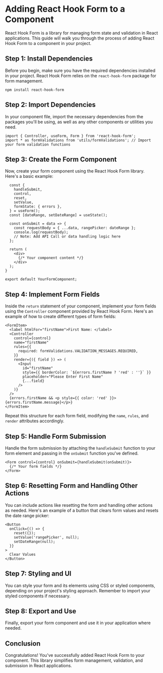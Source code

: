 Adding React Hook Form to a Component
=====================================

React Hook Form is a library for managing form state and validation in React applications. This guide will walk you through the process of adding React Hook Form to a component in your project.

Step 1: Install Dependencies
----------------------------

Before you begin, make sure you have the required dependencies installed in your project. React Hook Form relies on the `react-hook-form` package for form management.

`npm install react-hook-form`

Step 2: Import Dependencies
---------------------------

In your component file, import the necessary dependencies from the packages you'll be using, as well as any other components or utilities you need.
```
import { Controller, useForm, Form } from 'react-hook-form';
import * as formValidations from 'utils/formValidations'; // Import your form validation functions
```

Step 3: Create the Form Component
---------------------------------

Now, create your form component using the React Hook Form library. Here's a basic example:

```function YourFormComponent() {
  const {
    handleSubmit,
    control,
    reset,
    setValue,
    formState: { errors },
  } = useForm();
  const [dateRange, setDateRange] = useState();

  const onSubmit = data => {
    const requestBody = { ...data, rangePicker: dateRange };
    console.log(requestBody);
    // Note: Add API Call or data handling logic here
  };

  return (
    <div>
      {/* Your component content */}
    </div>
  );
}

export default YourFormComponent;
```

Step 4: Implement Form Fields
-----------------------------

Inside the `return` statement of your component, implement your form fields using the `Controller` component provided by React Hook Form. Here's an example of how to create different types of form fields:

```
<FormItem>
  <label htmlFor="firstName">First Name: </label>
  <Controller
    control={control}
    name="firstName"
    rules={{
      required: formValidations.VALIDATION_MESSAGES.REQUIRED,
    }}
    render={({ field }) => (
      <Input
        id="firstName"
        style={{ borderColor: `${errors.firstName ? 'red' : ''}` }}
        placeholder="Please Enter First Name"
        {...field}
      />
    )}
  />
  {errors.firstName && <p style={{ color: 'red' }}>{errors.firstName.message}</p>}
</FormItem>
```

Repeat this structure for each form field, modifying the `name`, `rules`, and `render` attributes accordingly.

Step 5: Handle Form Submission
------------------------------

Handle the form submission by attaching the `handleSubmit` function to your form element and passing in the `onSubmit` function you've defined.
```
<Form control={control} onSubmit={handleSubmit(onSubmit)}>
  {/* Your form fields */}
</Form>
```

Step 6: Resetting Form and Handling Other Actions
-------------------------------------------------

You can include actions like resetting the form and handling other actions as needed. Here's an example of a button that clears form values and resets the date range picker:
```
<Button
  onClick={() => {
    reset({});
    setValue('rangePicker', null);
    setDateRange(null);
  }}
>
  Clear Values
</Button>
```

Step 7: Styling and UI
----------------------

You can style your form and its elements using CSS or styled components, depending on your project's styling approach. Remember to import your styled components if necessary.

Step 8: Export and Use
----------------------

Finally, export your form component and use it in your application where needed.

Conclusion
----------

Congratulations! You've successfully added React Hook Form to your component. This library simplifies form management, validation, and submission in React applications.